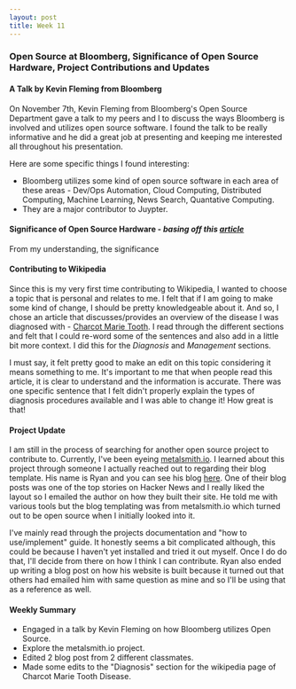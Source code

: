```yaml
---
layout: post
title: Week 11
---
```


### Open Source at Bloomberg, Significance of Open Source Hardware, Project Contributions and Updates

#### A Talk by Kevin Fleming from Bloomberg

On November 7th, Kevin Fleming from Bloomberg's Open Source Department gave a talk to my peers and I to discuss the ways Bloomberg is involved and utilizes open source software. I found the talk to be really informative and he did a great job at presenting and keeping me interested all throughout his presentation. 

Here are some specific things I found interesting:
- Bloomberg utilizes some kind of open source software in each area of these areas - Dev/Ops Automation, Cloud Computing, Distributed Computing, Machine Learning, News Search, Quantative Computing.
- They are a major contributor to Juypter.


#### Significance of Open Source Hardware - *basing off this [article](https://opensource.com/article/19/11/coreboot-system76-laptops?utm_campaign=intrel)*

From my understanding, the significance 


#### Contributing to Wikipedia

Since this is my very first time contributing to Wikipedia, I wanted to choose a topic that is personal and relates to me. I felt that if I am going to make some kind of change, I should be pretty knowledgeable about it. And so, I chose an article that discusses/provides an overview of the disease I was diagnosed with - [Charcot Marie Tooth](https://en.wikipedia.org/wiki/Charcot%E2%80%93Marie%E2%80%93Tooth_diseasehttps://en.wikipedia.org/wiki/Charcot%E2%80%93Marie%E2%80%93Tooth_disease). I read through the different sections and felt that I could re-word some of the sentences and also add in a little bit more context. I did this for the *Diagnosis* and *Management* sections. 

I must say, it felt pretty good to make an edit on this topic considering it means something to me. It's important to me that when people read this article, it is clear to understand and the information is accurate. There was one specific sentence that I felt didn't properly explain the types of diagnosis procedures available and I was able to change it! How great is that!

#### Project Update

I am still in the process of searching for another open source project to contribute to. Currently, I've been eyeing [metalsmith.io](https://metalsmith.io/). I learned about this project through someone I actually reached out to regarding their blog template. His name is Ryan and you can see his blog [here](https://ryannjohnson.com/). One of their blog posts was one of the top stories on Hacker News and I really liked the layout so I emailed the author on how they built their site. He told me with various tools but the blog templating was from metalsmith.io which turned out to be open source when I initially looked into it. 

I've mainly read through the projects documentation and "how to use/implement" guide. It honestly seems a bit complicated although, this could be because I haven't yet installed and tried it out myself. Once I do do that, I'll decide from there on how I think I can contribute. Ryan also ended up writing a blog post on how his website is built because it turned out that others had emailed him with same question as mine and so I'll be using that as a reference as well.

#### Weekly Summary
- Engaged in a talk by Kevin Fleming on how Bloomberg utilizes Open Source.
- Explore the metalsmith.io project.
- Edited 2 blog post from 2 different classmates.
- Made some edits to the "Diagnosis" section for the wikipedia page of Charcot Marie Tooth Disease.
